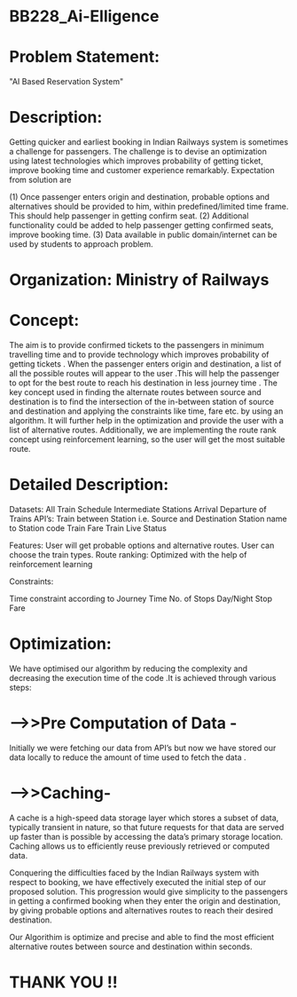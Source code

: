 # BB228_Ai-Elligence

# Problem Statement:
"AI Based Reservation System"

# Description: 
Getting quicker and earliest booking in Indian Railways system is sometimes a challenge for passengers. The challenge is to devise an optimization using latest technologies which improves probability of getting ticket, improve booking time and customer experience remarkably. Expectation from solution are

(1) Once passenger enters origin and destination, probable options and alternatives should be provided to 
    him, within predefined/limited time frame. This should help passenger in getting confirm seat. 
(2) Additional functionality could be added to help passenger getting confirmed seats, improve booking time. 
(3) Data available in public domain/internet can be used by students to approach problem.

# Organization: Ministry of Railways

# Concept:

The aim is to provide confirmed tickets to the passengers in minimum travelling time and to provide technology which improves  probability of getting tickets . When the passenger enters origin  and destination, a list of all the possible routes will appear to the user .This will help the passenger to opt for the best route to reach his destination in less journey time .
The key concept used in finding the alternate routes between source and destination is to find the intersection of the in-between station of source and destination  and  applying the constraints like time, fare etc. by using an algorithm. It will further help in the optimization and provide the user with a list of alternative routes. Additionally, we are implementing the route rank concept using reinforcement learning, so the 
user will get the most suitable route. 

# Detailed Description:
Datasets:
  All Train Schedule
  Intermediate Stations
  Arrival Departure of Trains
API’s:
  Train between Station i.e. Source and Destination
  Station name to Station code
  Train Fare
  Train Live Status
  
Features:
  User will get probable options and alternative routes.
  User can choose the train types.
  Route ranking: 
  Optimized with the help of reinforcement learning
  
Constraints:

  Time constraint according to Journey Time
  No. of  Stops
  Day/Night Stop
  Fare
  
# Optimization:
  We have optimised our algorithm by reducing the complexity and decreasing the execution time of the code .It is achieved through various steps:

#  -->>Pre Computation of  Data - 
 Initially we were fetching our data from API’s  but now we have stored our data locally to reduce the amount of  time  used to fetch the data .

#  -->>Caching- 
  A cache is a high-speed data storage layer which stores a subset of data, typically transient in nature, so that future requests for that data are served up faster than is possible by accessing the data’s primary storage location. Caching allows us to efficiently reuse previously retrieved or computed data.

 Conquering the difficulties faced by the Indian Railways system with respect to booking, we have effectively executed the initial step of our proposed solution. This progression would give simplicity to the passengers in getting a confirmed booking when they enter the origin and destination, by giving probable options and alternatives routes to reach their desired destination.
 
 Our Algorithim is optimize and precise and able to find the most efficient alternative routes between source and destination within seconds.
 
 
 # THANK YOU !! 



